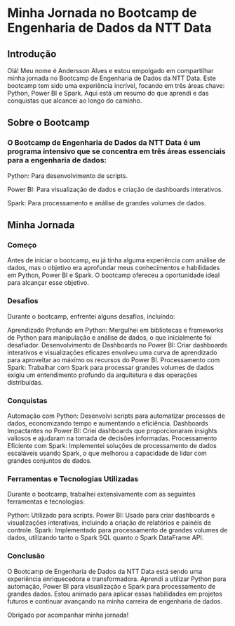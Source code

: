 # Minha Jornada no Bootcamp de Engenharia de Dados da NTT Data

## Introdução

Olá! Meu nome é Andersson Alves e estou empolgado em compartilhar minha jornada no Bootcamp de Engenharia de Dados da NTT Data. Este bootcamp tem sido uma experiência incrível, focando em três áreas chave: Python, Power BI e Spark. Aqui está um resumo do que aprendi e das conquistas que alcancei ao longo do caminho.

## Sobre o Bootcamp

### O Bootcamp de Engenharia de Dados da NTT Data é um programa intensivo que se concentra em três áreas essenciais para a engenharia de dados:

Python: Para desenvolvimento de scripts.

Power BI: Para visualização de dados e criação de dashboards interativos.

Spark: Para processamento e análise de grandes volumes de dados.

## Minha Jornada

### Começo
Antes de iniciar o bootcamp, eu já tinha alguma experiência com análise de dados, mas o objetivo era aprofundar meus conhecimentos e habilidades em Python, Power BI e Spark. O bootcamp ofereceu a oportunidade ideal para alcançar esse objetivo.

### Desafios

Durante o bootcamp, enfrentei alguns desafios, incluindo:

Aprendizado Profundo em Python: Mergulhei em bibliotecas e frameworks de Python para manipulação e análise de dados, o que inicialmente foi desafiador.
Desenvolvimento de Dashboards no Power BI: Criar dashboards interativos e visualizações eficazes envolveu uma curva de aprendizado para aproveitar ao máximo os recursos do Power BI.
Processamento com Spark: Trabalhar com Spark para processar grandes volumes de dados exigiu um entendimento profundo da arquitetura e das operações distribuídas.

### Conquistas
Automação com Python: Desenvolvi scripts para automatizar processos de dados, economizando tempo e aumentando a eficiência.
Dashboards Impactantes no Power BI: Criei dashboards que proporcionaram insights valiosos e ajudaram na tomada de decisões informadas.
Processamento Eficiente com Spark: Implementei soluções de processamento de dados escaláveis usando Spark, o que melhorou a capacidade de lidar com grandes conjuntos de dados.

### Ferramentas e Tecnologias Utilizadas
Durante o bootcamp, trabalhei extensivamente com as seguintes ferramentas e tecnologias:

Python: Utilizado para scripts.
Power BI: Usado para criar dashboards e visualizações interativas, incluindo a criação de relatórios e painéis de controle.
Spark: Implementado para processamento de grandes volumes de dados, utilizando tanto o Spark SQL quanto o Spark DataFrame API.

### Conclusão
O Bootcamp de Engenharia de Dados da NTT Data está sendo uma experiência enriquecedora e transformadora. Aprendi a utilizar Python para automação, Power BI para visualização e Spark para processamento de grandes dados. Estou animado para aplicar essas habilidades em projetos futuros e continuar avançando na minha carreira de engenharia de dados.

Obrigado por acompanhar minha jornada!
